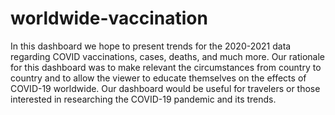 # worldwide-vaccination


In this dashboard we hope to present trends for the 2020-2021 data regarding COVID vaccinations, cases, deaths, and much more. Our rationale for this dashboard was to make relevant the circumstances from country to country and to allow the viewer to educate themselves on the effects of COVID-19 worldwide. Our dashboard would be useful for travelers or those interested in researching the COVID-19 pandemic and its trends. 
